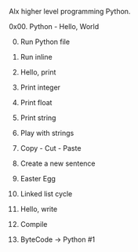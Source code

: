 Alx higher level programming Python.

0x00. Python - Hello, World

0. Run Python file

1. Run inline

2. Hello, print

3. Print integer

4. Print float

5. Print string

6. Play with strings

7. Copy - Cut - Paste

8. Create a new sentence

9. Easter Egg

10. Linked list cycle

11. Hello, write

12. Compile

13. ByteCode -> Python #1
